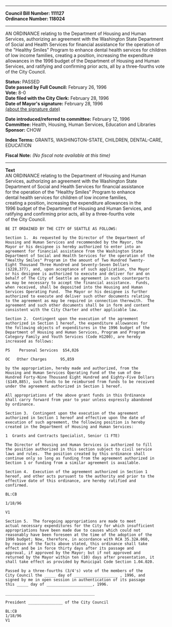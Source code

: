 * * * * *  
  
**Council Bill Number: [](#h0)[](#h2)111127**   
**Ordinance Number: 118024**  
  
* * * * *  
  
AN ORDINANCE relating to the Department of Housing and Human Services, authorizing an agreement with the Washington State Department of Social and Health Services for financial assistance for the operation of the "Healthy Smiles" Program to enhance dental health services for children of low income families, creating a position, increasing the expenditure allowances in the 1996 budget of the Department of Housing and Human Services, and ratifying and confirming prior acts, all by a three-fourths vote of the City Council.  
  
**Status:** PASSED   
**Date passed by Full Council:** February 26, 1996   
**Vote:** 8-0   
**Date filed with the City Clerk:** February 28, 1996   
**Date of Mayor's signature:** February 28, 1996   
[(about the signature date)](/~public/approvaldate.htm)   
  
  
**Date introduced/referred to committee:** February 12, 1996   
**Committee:** Health, Housing, Human Services, Education and Libraries   
**Sponsor:** CHOW   
  
**Index Terms:** GRANTS, WASHINGTON-STATE, CHILDREN, DENTAL-CARE, EDUCATION  
  
**Fiscal Note:** *(No fiscal note available at this time)*  
  
* * * * *  
  
**Text**  
    AN ORDINANCE relating to the Department of Housing and Human  
    Services, authorizing an agreement with the Washington State  
    Department of Social and Health Services for financial assistance  
    for the operation of the "Healthy Smiles" Program to enhance  
    dental health services for children of low income families,  
    creating a position, increasing the expenditure allowances in the  
    1996 budget of the Department of Housing and Human Services, and  
    ratifying and confirming prior acts, all by a three-fourths vote  
    of the City Council.  
  
    BE IT ORDAINED BY THE CITY OF SEATTLE AS FOLLOWS:  
  
    Section 1.  As requested by the Director of the Department of  
    Housing and Human Services and recommended by the Mayor, the  
    Mayor or his designee is hereby authorized to enter into an  
    agreement for financial assistance from the Washington State  
    Department of Social and Health Services for the operation of the  
    "Healthy Smiles" Program in the amount of Two Hundred Twenty-  
    Eight Thousand Three Hundred and Seventy-Seven Dollars  
    ($228,377), and, upon acceptance of such application, the Mayor  
    or his designee is authorized to execute and deliver for and on  
    behalf of The City of Seattle an agreement in such counterparts  
    as may be necessary to accept the financial assistance.  Funds,  
    when received, shall be deposited into the Housing and Human  
    Services Operating Fund.  The Mayor or his designee is further  
    authorized to execute and deliver such other documents relating  
    to the agreement as may be required in connection therewith.  The  
    agreement and such other documents shall be in form and content  
    consistent with the City Charter and other applicable law.  
  
    Section 2.  Contingent upon the execution of the agreement  
    authorized in Section 1 hereof, the expenditure allowances for  
    the following objects of expenditures in the 1996 budget of the  
    Department of Housing and Human Services, Program and Program  
    Category Family and Youth Services (Code H1200), are hereby  
    increased as follows:  
  
    PS    Personal Services  $54,026  
  
    OC   Other Charges      95,859  
  
    by the appropriation, hereby made and authorized, from the  
    Housing and Human Services Operating Fund of the sum of One  
    Hundred Forty-Nine Thousand Eight Hundred and Eighty-Five Dollars  
    ($149,885), such funds to be reimbursed from funds to be received  
    under the agreement authorized in Section 1 hereof.  
  
    All appropriations of the above grant funds in this Ordinance  
    shall carry forward from year to year unless expressly abandoned  
    by ordinance.  
  
    Section 3.  Contingent upon the execution of the agreement  
    authorized in Section 1 hereof and effective upon the date of  
    execution of such agreement, the following position is hereby  
    created in the Department of Housing and Human Services:  
  
    1  Grants and Contracts Specialist, Senior (1 FTE)  
  
    The Director of Housing and Human Services is authorized to fill  
    the position authorized in this section subject to civil service  
    laws and rules.  The position created by this ordinance shall  
    continue only so long as funding from the agreement authorized in  
    Section 1 or funding from a similar agreement is available.  
  
    Section 4.  Execution of the agreement authorized in Section 1  
    hereof, and other acts pursuant to the authority and prior to the  
    effective date of this ordinance, are hereby ratified and  
    confirmed.  
  
    BL:CB  
  
    1/18/96  
  
    V1  
  
    Section 5.  The foregoing appropriations are made to meet  
    actual necessary expenditures for the City for which insufficient  
    appropriations have been made due to causes which could not  
    reasonably have been foreseen at the time of the adoption of the  
    1996 budget; Now, therefore, in accordance with RCA 35.32A.060,  
    by reason of the facts above stated, this ordinance shall take  
    effect and be in force thirty days after its passage and  
    approval, if approved by the Mayor; but if not approved and  
    returned by the Mayor within ten (10) days after presentation, it  
    shall take effect as provided by Municipal Code Section 1.04.020.  
  
    Passed by a three-fourths (3/4's) vote of the members of the  
    City Council the _____ day of ___________________ , 1996, and  
    signed by me in open session in authentication of its passage  
    this _____ day of ____________________, 1996.  
  
    _______________________________________  
  
    President _______________ of the City Council  
  
    BL:CB  
    1/18/96  
    V1  

